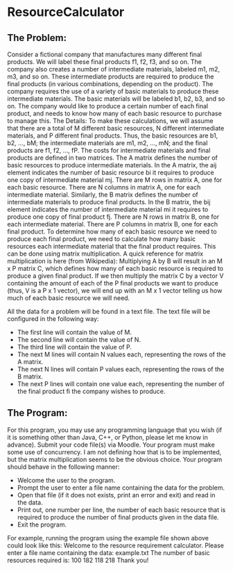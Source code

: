 # ResourceCalculator

The Problem:
-------------
Consider a fictional company that manufactures many different final products. We will label these final products f1, f2, f3, and so on. The company also creates a number of intermediate materials, labeled m1, m2, m3, and so on. These intermediate products are required to produce the final products (in various combinations, depending on the product). The company requires the use of a variety of basic materials to produce these intermediate materials. The basic materials will be labeled b1, b2, b3, and so on. The company would like to produce a certain number of each final product, and needs to know how many of each basic resource to purchase to manage this.
The Details:
To make these calculations, we will assume that there are a total of M different basic resources, N different intermediate materials, and P different final products. Thus, the basic resources are b1, b2, ..., bM; the intermediate materials are m1, m2, ..., mN; and the final products are f1, f2, ..., fP. The costs for intermediate materials and final products are defined in two matrices.
The A matrix defines the number of basic resources to produce intermediate materials. In the A matrix, the aij element indicates the number of basic resource bi it requires to produce one copy of intermediate material mj. There are M rows in matrix A, one for each basic resource. There are N columns in matrix A, one for each intermediate material.
Similarly, the B matrix defines the number of intermediate materials to produce final products. In the B matrix, the bij element indicates the number of intermediate material mi it requires to produce one copy of final product fj. There are N rows in matrix B, one for each intermediate material. There are P columns in matrix B, one for each final product.
To determine how many of each basic resource we need to produce each final product, we need to calculate how many basic resources each intermediate material that the final product requires. This can be done using matrix multiplication. A quick reference for matrix multiplication is here (from Wikipedia):
Multiplying A by B will result in an M x P matrix C, which defines how many of each basic resource is required to produce a given final product. If we then multiply the matrix C by a vector V containing the amount of each of the P final products we want to produce (thus, V is a P x 1 vector), we will end up with an M x 1 vector telling us how much of each basic resource we will need.

All the data for a problem will be found in a text file. The text file will be configured in the following way:
- The first line will contain the value of M.
- The second line will contain the value of N.
- The third line will contain the value of P.
- The next M lines will contain N values each, representing the rows of the A matrix.
- The next N lines will contain P values each, representing the rows of the B matrix.
- The next P lines will contain one value each, representing the number of the final product fi the
company wishes to produce.

The Program:
-------------
For this program, you may use any programming language that you wish (if it is something other than Java, C++, or Python, please let me know in advance). Submit your code file(s) via Moodle.
Your program must make some use of concurrency. I am not defining how that is to be implemented, but the matrix multiplication seems to be the obvious choice.
Your program should behave in the following manner:
- Welcome the user to the program.
- Prompt the user to enter a file name containing the data for the problem.
- Open that file (if it does not exists, print an error and exit) and read in the data.
- Print out, one number per line, the number of each basic resource that is required to produce the
number of final products given in the data file.
- Exit the program.

For example, running the program using the example file shown above could look like this:
Welcome to the resource requirement calculator.
Please enter a file name containing the data: example.txt
The number of basic resources required is: 100
182
118
218
Thank you!
